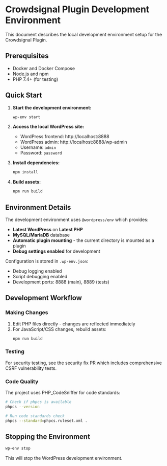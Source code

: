 # Crowdsignal Plugin Development Environment

This document describes the local development environment setup for the Crowdsignal Plugin.

## Prerequisites

- Docker and Docker Compose
- Node.js and npm
- PHP 7.4+ (for testing)

## Quick Start

1. **Start the development environment:**
   ```bash
   wp-env start
   ```

2. **Access the local WordPress site:**
   - WordPress frontend: http://localhost:8888
   - WordPress admin: http://localhost:8888/wp-admin
   - Username: `admin`
   - Password: `password`

3. **Install dependencies:**
   ```bash
   npm install
   ```

4. **Build assets:**
   ```bash
   npm run build
   ```

## Environment Details

The development environment uses `@wordpress/env` which provides:

- **Latest WordPress** on **Latest PHP**
- **MySQL/MariaDB** database
- **Automatic plugin mounting** - the current directory is mounted as a plugin
- **Debug settings enabled** for development

Configuration is stored in `.wp-env.json`:
- Debug logging enabled
- Script debugging enabled
- Development ports: 8888 (main), 8889 (tests)

## Development Workflow

### Making Changes

1. Edit PHP files directly - changes are reflected immediately
2. For JavaScript/CSS changes, rebuild assets:
   ```bash
   npm run build
   ```

### Testing

For security testing, see the security fix PR which includes comprehensive CSRF vulnerability tests.

### Code Quality

The project uses PHP_CodeSniffer for code standards:
```bash
# Check if phpcs is available
phpcs --version

# Run code standards check
phpcs --standard=phpcs.ruleset.xml .
```



## Stopping the Environment

```bash
wp-env stop
```

This will stop the WordPress development environment.